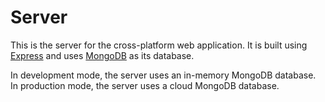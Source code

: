 # Server

This is the server for the cross-platform web application. It is built using [Express](https://expressjs.com/) and uses [MongoDB](https://www.mongodb.com/) as its database.

In development mode, the server uses an in-memory MongoDB database. In production mode, the server uses a cloud MongoDB database.

